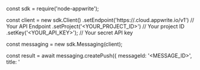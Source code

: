 const sdk = require('node-appwrite');

const client = new sdk.Client()
    .setEndpoint('https://<REGION>.cloud.appwrite.io/v1') // Your API Endpoint
    .setProject('<YOUR_PROJECT_ID>') // Your project ID
    .setKey('<YOUR_API_KEY>'); // Your secret API key

const messaging = new sdk.Messaging(client);

const result = await messaging.createPush({
    messageId: '<MESSAGE_ID>',
    title: '<TITLE>',
    body: '<BODY>',
    topics: [],
    users: [],
    targets: [],
    data: {},
    action: '<ACTION>',
    image: '[ID1:ID2]',
    icon: '<ICON>',
    sound: '<SOUND>',
    color: '<COLOR>',
    tag: '<TAG>',
    badge: null,
    draft: false,
    scheduledAt: '',
    contentAvailable: false,
    critical: false,
    priority: sdk.MessagePriority.Normal
});
